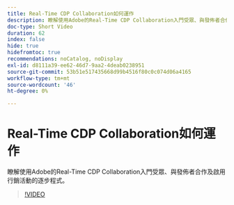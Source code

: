 ```yaml
---
title: Real-Time CDP Collaboration如何運作
description: 瞭解使用Adobe的Real-Time CDP Collaboration入門受眾、與發佈者合作及啟用行銷活動的逐步程式。
doc-type: Short Video
duration: 62
index: false
hide: true
hidefromtoc: true
recommendations: noCatalog, noDisplay
exl-id: d8111a39-ee62-46d7-9aa2-4deab0238951
source-git-commit: 53b51e517435668d99b4516f80c0c074d06a4165
workflow-type: tm+mt
source-wordcount: '46'
ht-degree: 0%

---
```


# Real-Time CDP Collaboration如何運作

瞭解使用Adobe的Real-Time CDP Collaboration入門受眾、與發佈者合作及啟用行銷活動的逐步程式。

<!-- 62_OS511_3442426_61_how-realtime-cdp-collaboration-works -->
>[!VIDEO](https://video.tv.adobe.com/v/3458278/?learn=on&enablevpops=true)

